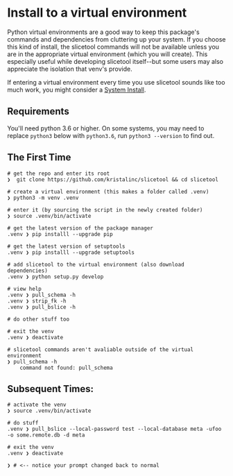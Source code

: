 # Install to a virtual environment

Python virtual environments are a good way to keep this package's commands and dependencies from
cluttering up your system.  If you choose this kind of install, the slicetool commands will not be
available unless you are in the appropriate virtual environment (which you will create).  This
especially useful while developing slicetool itself--but some users may also appreciate the isolation
that venv's provide.

If entering a virtual environment every time you use slicetool sounds like too much work, you might consider a [System Install](system_install.md).

## Requirements

You'll need python 3.6 or higher.  On some systems, you may need to replace `python3` below with `python3.6`, run `python3 --version` to find out.

## The First Time

    # get the repo and enter its root
    ❯  git clone https://github.com/kristalinc/slicetool && cd slicetool

    # create a virtual environment (this makes a folder called .venv)
    ❯ python3 -m venv .venv

    # enter it (by sourcing the script in the newly created folder)
    ❯ source .venv/bin/activate

    # get the latest version of the package manager
    .venv ❯ pip installl --upgrade pip

    # get the latest version of setuptools
    .venv ❯ pip installl --upgrade setuptools

    # add slicetool to the virtual environment (also download dependencies)
    .venv ❯ python setup.py develop

    # view help
    .venv ❯ pull_schema -h
    .venv ❯ strip_fk -h
    .venv ❯ pull_bslice -h

    # do other stuff too

    # exit the venv
    .venv ❯ deactivate

    # slicetool commands aren't avaliable outside of the virtual environment
    ❯ pull_schema -h
        command not found: pull_schema

## Subsequent Times:

    # activate the venv
    ❯ source .venv/bin/activate

    # do stuff
    .venv ❯ pull_bslice --local-password test --local-database meta -ufoo -o some.remote.db -d meta

    # exit the venv
    .venv ❯ deactivate

    ❯ # <-- notice your prompt changed back to normal
